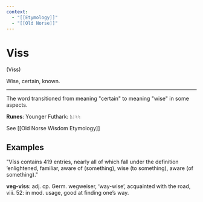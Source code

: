 ```yaml
---
context:
  - "[[Etymology]]"
  - "[[Old Norse]]"
---
```


# Viss

(Víss)

Wise, certain, known.

---

The word transitioned from meaning "certain" to meaning "wise" in some aspects.

**Runes**: Younger Futhark: `ᚢᛁᛋᛋ`

See [[Old Norse Wisdom Etymology]]

## Examples

"Víss contains 419 entries, nearly all of which fall under the definition ‘enlightened,
familiar, aware of (something), wise (to something), aware (of something)."

**veg-víss**: adj. cp. Germ. wegweiser, ‘way-wise’, acquainted with the road, viii. 52: in mod. usage, good at finding one’s way.
